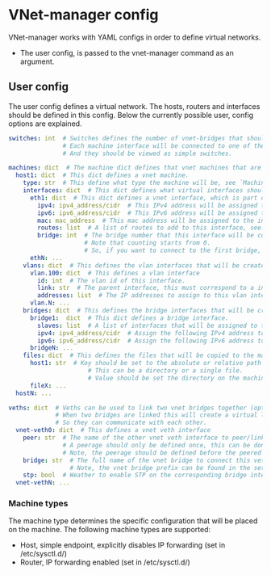 # VNet-manager config
VNet-manager works with YAML configs in order to define virtual networks.
- The user config, is passed to the vnet-manager command as an argument.

## User config
The user config defines a virtual network. The hosts, routers and interfaces should be defined in this config.
Below the currently possible user, config options are explained.

```yaml
switches: int  # Switches defines the number of vnet-bridges that should be created.
               # Each machine interface will be connected to one of these bridges.
               # And they should be viewed as simple switches.

machines: dict  # The machine dict defines that vnet machines that are part of this virtual network.
  host1: dict  # This dict defines a vnet machine.
    type: str  # This define what type the machine will be, see `Machine types`
    interfaces: dict  # This dict defines what virtual interfaces should be assigned to a machine.
      eth1: dict  # This dict defines a vnet interface, which is part of a vnet machine.
        ipv4: ipv4_address/cidr  # This IPv4 address will be assigned to the interface (optional).
        ipv6: ipv6_address/cidr  # This IPv6 address will be assigned to the interface (optional).
        mac: mac_address  # This mac address will be assigned to the interface.
        routes: list  # A list of routes to add to this interface, see: https://netplan.io/reference/#routing
        bridge: int  # The bridge number that this interface will be connected to.
                     # Note that counting starts from 0.
                     # So, if you want to connect to the first bridge, this value should be set to 0.
      ethN: ...
    vlans: dict  # This defines the vlan interfaces that will be created on the machine (optional).
      vlan.100: dict  # This defines a vlan interface
        id: int  # The vlan id of this interface.
        link: str  # The parent interface, this must correspond to a interface configured above.
        addresses: list  # The IP addresses to assign to this vlan interface (optional).
      vlan.N: ...
    bridges: dict  # This defines the bridge interfaces that will be created on the machine (optional).
      bridge1:  dict  # This dict defines a bridge interface.
        slaves: list  # A list of interfaces that will be assigned to this bridge.
        ipv4: ipv4_address/cidr  # Assign the following IPv4 address to the bridge (optional).
        ipv6: ipv6_address/cidr  # Assign the following IPv6 address to the bridge (optional).
      bridgeN: ...
    files: dict  # This defines the files that will be copied to the machine (optional).
      host1: str  # Key should be set to the absolute or relative path as seen from the user config.
                      # This can be a directory or a single file.
                      # Value should be set the directory on the machine to copy the file(s) to.
      fileX: ...
  hostN: ...

veths: dict  # Veths can be used to link two vnet bridges together (optional).
             # When two bridges are linked this will create a virtual link between the two bridges.
             # So they can communicate with each other.
  vnet-veth0: dict  # This defines a vnet veth interface
    peer: str  # The name of the other vnet veth interface to peer/link with.
               # A peerage should only be defined once, this can be done on either vnet veth interface.
               # Note, the peerage should be defined before the peered interface is defined.
    bridge: str  # The full name of the vnet bridge to connect this veth interface to.
                 # Note, the vnet bridge prefix can be found in the settings (default: vnet-br).
    stp: bool  # Weather to enable STP on the corresponding bridge interface (optional).
  vnet-vethN: ...
```

### Machine types
The machine type determines the specific configuration that will be placed on the machine. The following machine types are supported:
- Host, simple endpoint, explicitly disables IP forwarding (set in /etc/sysctl.d/)
- Router, IP forwarding enabled (set in /etc/sysctl.d/)

